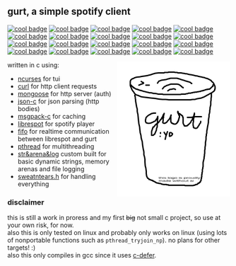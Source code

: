 ## gurt, a simple spotify client

[![cool badge](https://img.shields.io/badge/written_in-c-blue)](https://en.wikipedia.org/wiki/C_(programming_language))
[![cool badge](https://img.shields.io/badge/gurt-yo-white)](https://knowyourmeme.com/memes/yogurt-gurt-yo)
[![cool badge](https://img.shields.io/badge/language-c-darkblue)](https://www.w3schools.com/c/c_intro.php)
[![cool badge](https://img.shields.io/badge/uses-c-green)](https://en.wikipedia.org/wiki/C)
[![cool badge](https://img.shields.io/badge/seg-fault-darkred)](https://www.google.com/search?q=how+to+cope+with+segfaults)
[![cool badge](https://img.shields.io/badge/no-cmake-red)](https://twdev.blog/2021/08/cmake/)
[![cool badge](https://img.shields.io/badge/or-make-orange)](https://medium.com/@jasonpatricksc/i-hate-everything-i-make-cde1eaa1616e)
[![cool badge](https://img.shields.io/badge/or_any-build_system-yellow)](https://www.youtube.com/watch?v=B1SPP9oXWYI)
[![cool badge](https://img.shields.io/badge/but_its_in-c-blue)](https://www.reddit.com/r/no/comments/1991a8r/whats_the_third_letter_of_the_alphabet/)
[![cool badge](https://img.shields.io/badge/might_leak-memory-magenta)](https://downloadmoreram.com/)
[![cool badge](https://img.shields.io/badge/c-btw-blue)](https://en.wikipedia.org/wiki/USB-C)
[![cool badge](https://img.shields.io/badge/vibe-coded-purple)](https://www.youtube.com/watch?v=rWktMN6jGV0)
[![cool badge](https://img.shields.io/badge/pop-quiz!-gold)](https://www.buzzfeed.com/quizzes)
[![cool badge](https://img.shields.io/badge/what-language%3F-blue)](https://i.redd.it/the-sybau-image-without-text-v0-8wb4hwj8mj1f1.png?width=1080&format=png&auto=webp&s=b60334fa6fc701ba642f2c05bf913d0f8c5f4e55)
[![cool badge](https://img.shields.io/badge/option_1-rust-red)](https://www.imdb.com/title/tt1901040/)
[![cool badge](https://img.shields.io/badge/option_2-javascript-red)](https://www.npmjs.com/package/wrong)
[![cool badge](https://img.shields.io/badge/option_3-c-green)](https://github.com/lh3/fermi/blob/master/correct.c)
[![cool badge](https://img.shields.io/badge/option_4-go-red)](https://i1.sndcdn.com/artworks-000036846542-n6cmhr-t1080x1080.jpg)
[![cool badge](https://img.shields.io/badge/click-your_answer!-lime)](https://www.moonsighting.com/dont/don_a.html)
[![cool badge](https://img.shields.io/badge/god_i_love-badges-black)](https://shields.io/)

<img src="gurt.png" align="right" style="float:right; width: 256px;"></img>
written in c using:
- [ncurses](https://github.com/mirror/ncurses) for tui
- [curl](https://github.com/curl/curl) for http client requests
- [mongoose](https://github.com/cesanta/mongoose) for http server (auth)
- [json-c](https://github.com/json-c/json-c) for json parsing (http bodies)
- [msgpack-c](https://github.com/msgpack/msgpack-c/tree/c_master) for caching
- [librespot](https://github.com/librespot-org/librespot) for spotify player
- [fifo](https://en.wikipedia.org/wiki/Named_pipe) for realtime communication between librespot and gurt
- [pthread](https://en.wikipedia.org/wiki/Segmentation_fault) for multithreading
- [str&arena&log](https://medium.com/@wieland.paul/why-i-think-rust-is-awesome-1a5b040241e4) custom built for basic dynamic strings, memory arenas and file logging
- [sweatntears.h](https://en.wiktionary.org/wiki/skill_issue) for handling everything

### disclaimer
this is still a work in proress and my first ~~big~~ not small c project, so use at your own risk, for now.  
also this is only tested on linux and probably only works on linux (using lots of nonportable functions such as `pthread_tryjoin_np`). no plans for other targets! :)  
also this only compiles in gcc since it uses [c-defer](https://github.com/cmhood/c-defer).

<!-- ### usage
first you need to install [librespot](https://github.com/librespot-org/librespot) (`yay -S librespot` for example on arch (btw))  
then youre on your own for now im still making this! -->
